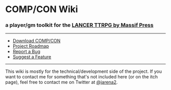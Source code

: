 # COMP/CON Wiki

### a player/gm toolkit for the [LANCER TTRPG by Massif Press](https://massif-press.itch.io/lancer-core-book)

---

- [Download COMP/CON](https://beeftime.itch.io/compcon)
- [Project Roadmap](https://github.com/massif-press/compcon/issues?q=is%3Aissue+is%3Aopen+label%3Aroadmap)
- [Report a Bug](https://goo.gl/forms/PCHR8AJWOBLdMgE32)
- [Suggest a Feature](https://goo.gl/forms/uBTHEwWpwO6NtSbh1)

---

This wiki is mostly for the technical/development side of the project. If you want to contact me for something that's not included here (or on the itch page), feel free to contact me on Twitter at [@jarena2](https://twitter.com/jarena2).